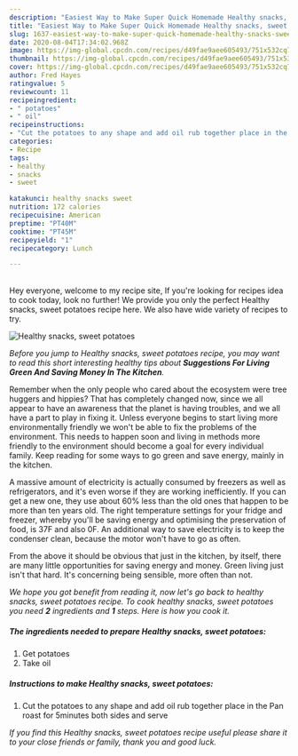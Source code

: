 ```yaml
---
description: "Easiest Way to Make Super Quick Homemade Healthy snacks, sweet potatoes"
title: "Easiest Way to Make Super Quick Homemade Healthy snacks, sweet potatoes"
slug: 1637-easiest-way-to-make-super-quick-homemade-healthy-snacks-sweet-potatoes
date: 2020-08-04T17:34:02.968Z
image: https://img-global.cpcdn.com/recipes/d49fae9aee605493/751x532cq70/healthy-snacks-sweet-potatoes-recipe-main-photo.jpg
thumbnail: https://img-global.cpcdn.com/recipes/d49fae9aee605493/751x532cq70/healthy-snacks-sweet-potatoes-recipe-main-photo.jpg
cover: https://img-global.cpcdn.com/recipes/d49fae9aee605493/751x532cq70/healthy-snacks-sweet-potatoes-recipe-main-photo.jpg
author: Fred Hayes
ratingvalue: 5
reviewcount: 11
recipeingredient:
- " potatoes"
- " oil"
recipeinstructions:
- "Cut the potatoes to any shape and add oil rub together place in the Pan roast for 5minutes both sides and serve"
categories:
- Recipe
tags:
- healthy
- snacks
- sweet

katakunci: healthy snacks sweet 
nutrition: 172 calories
recipecuisine: American
preptime: "PT40M"
cooktime: "PT45M"
recipeyield: "1"
recipecategory: Lunch

---
```

<br>
Hey everyone, welcome to my recipe site, If you're looking for recipes idea to cook today, look no further! We provide you only the perfect Healthy snacks, sweet potatoes recipe here. We also have wide variety of recipes to try.
<br>


![Healthy snacks, sweet potatoes](https://img-global.cpcdn.com/recipes/d49fae9aee605493/751x532cq70/healthy-snacks-sweet-potatoes-recipe-main-photo.jpg)

<i>Before you jump to Healthy snacks, sweet potatoes recipe, you may want to read this short interesting healthy tips about 
<strong>Suggestions For Living Green And Saving Money In The Kitchen</strong>.</i>
</br>

Remember when the only people who cared about the ecosystem were tree huggers and hippies? That has completely changed now, since we all appear to have an awareness that the planet is having troubles, and we all have a part to play in fixing it. Unless everyone begins to start living more environmentally friendly we won't be able to fix the problems of the environment. This needs to happen soon and living in methods more friendly to the environment should become a goal for every individual family. Keep reading for some ways to go green and save energy, mainly in the kitchen.

A massive amount of electricity is actually consumed by freezers as well as refrigerators, and it's even worse if they are working inefficiently. If you can get a new one, they use about 60% less than the old ones that happen to be more than ten years old. The right temperature settings for your fridge and freezer, whereby you'll be saving energy and optimising the preservation of food, is 37F and also 0F. An additional way to save electricity is to keep the condenser clean, because the motor won't have to go as often.

From the above it should be obvious that just in the kitchen, by itself, there are many little opportunities for saving energy and money. Green living just isn't that hard. It's concerning being sensible, more often than not.


<i>We hope you got benefit from reading it, now let's go back to healthy snacks, sweet potatoes recipe. To cook healthy snacks, sweet potatoes you need <strong>2</strong> ingredients and <strong>1</strong> steps. Here is how you cook it.
</i>

##### The ingredients needed to prepare Healthy snacks, sweet potatoes:

1. Get  potatoes
1. Take  oil


##### Instructions to make Healthy snacks, sweet potatoes:

1. Cut the potatoes to any shape and add oil rub together place in the Pan roast for 5minutes both sides and serve


<i>If you find this Healthy snacks, sweet potatoes recipe useful please share it to your close friends or family, thank you and good luck.</i>
